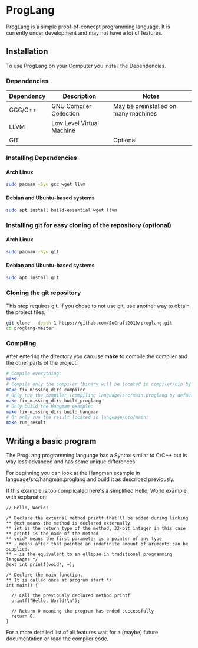 # ProgLang
ProgLang is a simple proof-of-concept programming language. It is currently under development and may not have a lot of features.

## Installation
To use ProgLang on your Computer you install the Dependencies.

### Dependencies
| Dependency | Description | Notes |
|------------|-------------|-------|
| GCC/G++ | GNU Compiler Collection | May be preinstalled on many machines |
| LLVM | Low Level Virtual Machine  |  |
| GIT | | Optional |

### Installing Dependencies

#### Arch Linux
```sh
sudo pacman -Syu gcc wget llvm
```

#### Debian and Ubuntu-based systems
```sh
sudo apt install build-essential wget llvm
```

### Installing git for easy cloning of the repository (optional)

#### Arch Linux
```sh
sudo pacman -Syu git
```

#### Debian and Ubuntu-based systems
```sh
sudo apt install git
```

### Cloning the git repository
This step requires git. If you chose to not use git, use another way to obtain the project files.
```sh
git clone --depth 1 https://github.com/JoCraft2010/proglang.git
cd proglang-master
```

### Compiling
After entering the directory you can use **make** to compile the compiler and the other parts of the project:
```sh
# Compile everything:
make
# Compile only the compiler (binary will be located in compiler/bin by default):
make fix_missing_dirs compiler
# Only run the compiler (compiling language/src/main.proglang by default and putting the binary in language/bin)
make fix_missing_dirs build_proglang
# Only build the Hangman example:
make fix_missing_dirs build_hangman
# Or only run the result located in language/bin/main:
make run_result
```

## Writing a basic program
The ProgLang programming language has a Syntax similar to C/C++ but is way less advanced and has some unique differences.

For beginning you can look at the Hangman example in language/src/hangman.proglang and build it as described previously.

If this example is too complicated here's a simplified Hello, World example with explanation:
```
// Hello, World!

/* Declare the external method printf that'll be added during linking
** @ext means the method is declared externally
** int is the return type of the method, 32-bit integer in this case
** printf is the name of the method
** void* means the first parameter is a pointer of any type
** ~ means after that pointed an indefinite amount of aruments can be supplied.
** ~ is the equivalent to an ellipse in traditional programming languages */
@ext int printf(void*, ~);

/* Declare the main function.
** It is called once at program start */
int main() {

  // Call the previously declared method printf
  printf("Hello, World!\n");

  // Return 0 meaning the program has ended successfully
  return 0;
}
```

For a more detailed list of all features wait for a (maybe) future documentation or read the compiler code.
